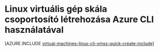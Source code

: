 <properties
    pageTitle="Hozzon létre egy virtuális gép skála |} Microsoft Azure"
    description="Virtuális gép skála csoportosító létrehozása az Azure CLI használatával"
    services="virtual-machine-scale-sets"
    documentationCenter=""
    authors="gatneil"
    manager="madhana"
    editor="tysonn"
    tags="azure-resource-manager" />

<tags
    ms.service="virtual-machine-scale-sets"
    ms.workload="na"
    ms.tgt_pltfrm="na"
    ms.devlang="na"
    ms.topic="get-started-article"
    ms.date="03/22/2016"
    ms.author="gatneil"/>

# <a name="create-a-linux-virtual-machine-scale-set-using-azure-cli"></a>Linux virtuális gép skála csoportosító létrehozása Azure CLI használatával

[AZURE.INCLUDE [virtual-machines-linux-cli-vmss-quick-create-include](../../includes/virtual-machines-linux-cli-vmss-quick-create-include.md)]
